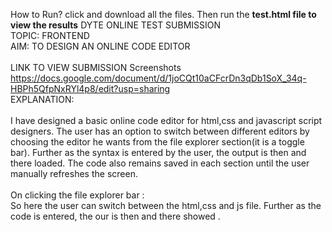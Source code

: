 How to Run? 
click and download all the files. 
Then run the <b>test.html file to view the results</b> 
DYTE ONLINE TEST SUBMISSION<br>
TOPIC: FRONTEND<br>
AIM: TO DESIGN AN ONLINE CODE EDITOR<br>
<br>
LINK TO VIEW SUBMISSION Screenshots<br>
https://docs.google.com/document/d/1joCQt10aCFcrDn3qDb1SoX_34q-HBPh5QfpNxRYl4p8/edit?usp=sharing
<br>EXPLANATION:
<br>
<br>
I have designed a basic online code editor for html,css and javascript script designers.
The user has an option to switch between different editors by choosing the editor he wants from the file explorer section(it is a toggle bar).
Further as the syntax is entered by the user, the output is then and there loaded.
The code also remains saved in each section until the user manually refreshes the screen.
<br>
<br>
On clicking the file explorer bar :
<br>
So here the user can switch between the html,css and js file.
Further as the code is entered, the our is then and there showed .





